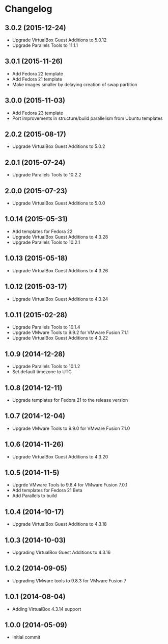 # Changelog

## 3.0.2 (2015-12-24)

* Upgrade VirtualBox Guest Additions to 5.0.12
* Upgrade Parallels Tools to 11.1.1

## 3.0.1 (2015-11-26)

* Add Fedora 22 template
* Add Fedora 21 template
* Make images smaller by delaying creation of swap partition

## 3.0.0 (2015-11-03)

* Add Fedora 23 template
* Port improvements in structure/build parallelism from Ubuntu templates

## 2.0.2 (2015-08-17)

* Upgrade VirtualBox Guest Additions to 5.0.2

## 2.0.1 (2015-07-24)

* Upgrade Parallels Tools to 10.2.2

## 2.0.0 (2015-07-23)

* Upgrade VirtualBox Guest Additions to 5.0.0

## 1.0.14 (2015-05-31)

* Add templates for Fedora 22
* Upgrade VirtualBox Guest Additions to 4.3.28
* Upgrade Parallels Tools to 10.2.1

## 1.0.13 (2015-05-18)

* Upgrade VirtualBox Guest Additions to 4.3.26 

## 1.0.12 (2015-03-17)

* Upgrade VirtualBox Guest Additions to 4.3.24

## 1.0.11 (2015-02-28)

* Upgrade Parallels Tools to 10.1.4
* Upgrade VMware Tools to 9.9.2 for VMware Fusion 7.1.1
* Upgrade VirtualBox Guest Additions to 4.3.22

## 1.0.9 (2014-12-28)

* Upgrade Parallels Tools to 10.1.2
* Set default timezone to UTC

## 1.0.8 (2014-12-11)

* Upgrade templates for Fedora 21 to the release version

## 1.0.7 (2014-12-04)

* Upgrade VMware Tools to 9.9.0 for VMware Fusion 7.1.0

## 1.0.6 (2014-11-26)

* Upgrade VirtualBox Guest Additions to 4.3.20

## 1.0.5 (2014-11-5)

* Upgrde VMware Tools to 9.8.4 for VMware Fusion 7.0.1
* Add templates for Fedora 21 Beta
* Add Parallels to build

## 1.0.4 (2014-10-17)

* Upgrade VirtualBox Guest Additions to 4.3.18

## 1.0.3 (2014-10-03)

* Upgrading VirtualBox Guest Additions to 4.3.16

## 1.0.2 (2014-09-05)

* Upgrading VMware tools to 9.8.3 for VMware Fusion 7

## 1.0.1 (2014-08-04)

* Adding VirtualBox 4.3.14 support

## 1.0.0 (2014-05-09)

* Initial commit
